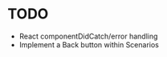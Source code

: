 TODO
====================

* React componentDidCatch/error handling
* Implement a Back button within Scenarios
